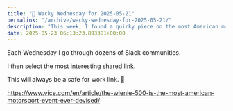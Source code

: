 ```yaml
---
title: "🤪 Wacky Wednesday for 2025-05-21"
permalink: "/archive/wacky-wednesday-for-2025-05-21/"
description: "This week, I found a quirky piece on the most American motorsport event: the Wienie 500!"
date: 2025-05-23 06:13:23.893381+00:00
---
```


<p>Each Wednesday I go through dozens of Slack communities.</p><p>I then select the most interesting shared link.</p><p>This will always be a safe for work link. 🙈</p><p><a target="_blank" rel="noopener noreferrer nofollow" href="https://www.vice.com/en/article/the-wienie-500-is-the-most-american-motorsport-event-ever-devised/">https://www.vice.com/en/article/the-wienie-500-is-the-most-american-motorsport-event-ever-devised/</a></p>